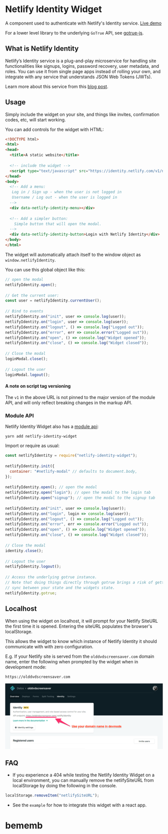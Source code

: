 # Netlify Identity Widget

A component used to authenticate with Netlify's Identity service.
[Live demo](https://identity.netlify.com)

For a lower level library to the underlying `GoTrue` API, see
[gotrue-js](https://github.com/netlify/gotrue-js).

## What is Netlify Identity

Netlify’s Identity service is a plug-and-play microservice for handling site
functionalities like signups, logins, password recovery, user metadata, and
roles. You can use it from single page apps instead of rolling your own, and
integrate with any service that understands JSON Web Tokens (JWTs).

Learn more about this service from this
[blog post](https://www.netlify.com/blog/2017/09/07/introducing-built-in-identity-service-to-streamline-user-management/).

## Usage

Simply include the widget on your site, and things like invites, confirmation
codes, etc, will start working.

You can add controls for the widget with HTML:

```html
<!DOCTYPE html>
<html>
<head>
  <title>A static website</title>

  <!-- include the widget -->
  <script type="text/javascript" src="https://identity.netlify.com/v1/netlify-identity-widget.js"></script>
</head>
<body>
  <!-- Add a menu:
   Log in / Sign up - when the user is not logged in
   Username / Log out - when the user is logged in
  -->
  <div data-netlify-identity-menu></div>

  <!-- Add a simpler button:
    Simple button that will open the modal.
  -->
  <div data-netlify-identity-button>Login with Netlify Identity</div>
</body>
</html>
```

The widget will automatically attach itself to the window object as
`window.netlifyIdentity`.

You can use this global object like this:

```js
// open the modal
netlifyIdentity.open();

// Get the current user:
const user = netlifyIdentity.currentUser();

// Bind to events
netlifyIdentity.on("init", user => console.log(user));
netlifyIdentity.on("login", user => console.log(user));
netlifyIdentity.on("logout", () => console.log("Logged out"));
netlifyIdentity.on("error", err => console.error("Logged out"));
netlifyIdentity.on("open", () => console.log("Widget opened"));
netlifyIdentity.on("close", () => console.log("Widget closed"));

// Close the modal
loginModal.close();

// Logout the user
loginModal.logout();
```

#### A note on script tag versioning

The `v1` in the above URL is not pinned to the major version of the module API,
and will only reflect breaking changes in the markup API.

### Module API

Netlify Identity Widget also has a
[module api](https://www.npmjs.com/package/netlify-identity-widget):

```
yarn add netlify-identity-widget
```

Import or require as usual:

```js
const netlifyIdentity = require("netlify-identity-widget");

netlifyIdentity.init({
  container: "#netlify-modal" // defaults to document.body,
});

netlifyIdentity.open(); // open the modal
netlifyIdentity.open("login"); // open the modal to the login tab
netlifyIdentity.open("signup"); // open the modal to the signup tab

netlifyIdentity.on("init", user => console.log(user));
netlifyIdentity.on("login", login => console.log(user));
netlifyIdentity.on("logout", () => console.log("Logged out"));
netlifyIdentity.on("error", err => console.error("Logged out"));
netlifyIdentity.on("open", () => console.log("Widget opened"));
netlifyIdentity.on("close", () => console.log("Widget closed"));

// Close the modal
identity.close();

// Logout the user
netlifyIdentity.logout();

// Access the underlying gotrue instance.
// Note that doing things directly through gotrue brings a risk of getting out of
// sync between your state and the widgets state.
netlifyIdentity.gotrue;
```

## Localhost

When using the widget on localhost, it will prompt for your Netlify SiteURL the
first time it is opened. Entering the siteURL populates the browser's
localStorage.

This allows the widget to know which instance of Netlify Identity it should
communicate with with zero configuration.

E.g. If your Netlify site is served from the `olddvdscreensaver.com` domain
name, enter the following when prompted by the widget when in development mode:

```
https://olddvdscreensaver.com
```

![](devmode.png)

## FAQ

* If you experience a 404 while testing the Netlify Identity Widget on a local
  environment, you can manually remove the netlifySiteURL from localStorage by
  doing the following in the console.

```js
localStorage.removeItem("netlifySiteURL");
```

* See the `example` for how to integrate this widget with a react app.
# bememb
